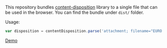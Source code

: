 This repository bundles [content-disposition](https://www.npmjs.com/package/content-disposition) library to a single file that can be used in the browser. You can find the bundle under `dist/` folder.

Usage:

```js
var disposition = contentDisposition.parse('attachment; filename="EURO rates.txt"; filename*=UTF-8\'\'%e2%82%ac%20rates.txt');
```

[Demo]()
